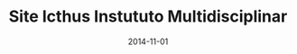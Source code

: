 ---
path: "/projeto/site-icthus-odonto"
category: ["Clientes"]
title: "Site Icthus Instututo Multidisciplinar"
date: 2014-11-01
online: false
opensource: false
repo: "#"
image: "./icthus-odonto.png"
url: "#"
description: "Website institucional do Icthus Instututo Multidisciplinar foi desenhado no Photoshop e desenvolvido com o CMS WordPress."
tags: [ "photoshop", "wordpress", "institucional" ]
---
